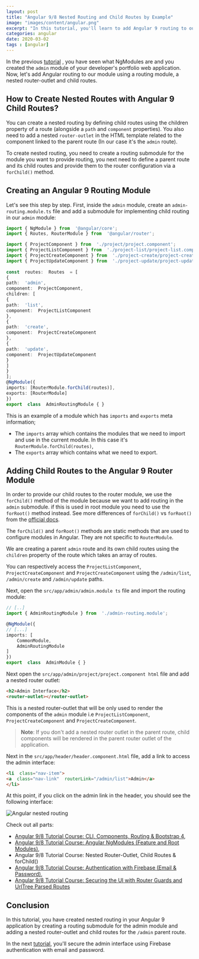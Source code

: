```yaml
---
layout: post
title: "Angular 9/8 Nested Routing and Child Routes by Example"
image: "images/content/angular.png"
excerpt: "In this tutorial, you'll learn to add Angular 9 routing to our module using a routing module, a nested router-outlet and child routes"
categories: angular
date: 2020-03-02 
tags : [angular]
---
```


In the previous [tutorial](https://www.techiediaries.com/angular-course-modules/) , you have seen what NgModules are and you created the `admin` module of your developer's portfolio web application. Now, let's add Angular routing to our module using a routing module, a nested router-outlet and child routes.

## How to Create Nested Routes with Angular 9 Child Routes?

You can create a nested routing by defining child routes using the children property of a route (alongside a `path` and `component` properties). You also need to add a nested `router-outlet` in the HTML template related to the component linked to the parent route (In our case it's the `admin` route).

To create nested routing, you need to create a routing submodule for the module you want to provide routing, you next need to define a parent route and its child routes and provide them to the router configuration via a `forChild()` method.

## Creating an Angular 9 Routing Module

Let's see this step by step. First, inside the `admin` module, create an `admin-routing.module.ts` file and add a submodule for implementing child routing in our `admin` module:

```ts
import { NgModule } from  '@angular/core';
import { Routes, RouterModule } from  '@angular/router';

import { ProjectComponent } from  './project/project.component';
import { ProjectListComponent } from  './project-list/project-list.component';
import { ProjectCreateComponent } from  './project-create/project-create.component';
import { ProjectUpdateComponent } from  './project-update/project-update.component';
  
const  routes:  Routes  = [
{
path:  'admin',
component:  ProjectComponent,
children: [
{
path:  'list',
component:  ProjectListComponent
},
{
path:  'create',
component:  ProjectCreateComponent
},
{
path:  'update',
component:  ProjectUpdateComponent
}
]
}
];
@NgModule({
imports: [RouterModule.forChild(routes)],
exports: [RouterModule]
})
export  class  AdminRoutingModule { }
```

This is an example of a module which has `imports` and `exports` meta information; 

- The `imports` array which contains the modules that we need to import and use in the current module. In this case it's `RouterModule.forChild(routes)`,
-  The `exports` array which contains what we need to export.

## Adding Child Routes to the Angular 9 Router Module

In order to provide our child routes to the router module, we use the `forChild()` method of the module because we want to add routing in the `admin` submodule. if this is used in root module you need to use the `forRoot()` method instead. See more differences of `forChild()` vs `forRoot()` from the [official docs](https://angular.io/api/router/RouterModule).

The `forChild()` and `forRoot()` methods are static methods that are used to configure modules in Angular. They are not specific to `RouterModule`.

We are creating a parent `admin` route and its own child routes using the `children` property of the route which takes an array of routes.

You can respectively access the `ProjectListComponent`, `ProjectCreateComponent` and `ProjectCreateComponent` using the `/admin/list`, `/admin/create` and `/admin/update` paths.

Next, open the `src/app/admin/admin.module ts` file and import the routing module:

```ts
// [..]
import { AdminRoutingModule } from  './admin-routing.module';

@NgModule({
// [...]
imports: [
	CommonModule,
	AdminRoutingModule
]
})
export  class  AdminModule { }
```

Next open the `src/app/admin/project/project.component html` file and add a nested router outlet:

```html
<h2>Admin Interface</h2>
<router-outlet></router-outlet>
```

This is a nested router-outlet that will be only used to render the components of the `admin` module i.e `ProjectListComponent`, `ProjectCreateComponent` and `ProjectCreateComponent`.  

> **Note**: If you don't add a nested router outlet in the parent route, child components will be rendered in the parent router outlet of the application.

Next in the `src/app/header/header.component.html` file, add a link to access the admin interface:

```html
<li  class="nav-item">
<a  class="nav-link"  routerLink="/admin/list">Admin</a>
</li>
```

At this point, if you click on the admin link in the header, you should see the following interface:


![Angular nested routing](https://i.imgur.com/otynpZ4.png)

Check out all parts:

- [Angular 9/8 Tutorial Course: CLI, Components, Routing & Bootstrap 4](https://www.techiediaries.com/angular-course),
- [Angular 9/8 Tutorial Course: Angular NgModules (Feature and Root Modules)](https://www.techiediaries.com/angular-course-modules),
- Angular 9/8 Tutorial Course: Nested Router-Outlet, Child Routes & forChild()
- [Angular 9/8 Tutorial Course: Authentication with Firebase (Email & Password)](https://www.techiediaries.com/angular-course-firebase-authentication),
- [Angular 9/8 Tutorial Course: Securing the UI with Router Guards and UrlTree Parsed Routes](https://www.techiediaries.com/angular-course-router-guards)


## Conclusion

In this tutorial, you have created nested routing in your Angular 9 application by creating a routing submodule for the admin module and adding a nested router-outlet and child routes for the `/admin` parent route.

In the next [tutorial](https://www.techiediaries.com/angular-course-firebase-authentication/), you'll secure the admin interface using Firebase authentication with email and password.
